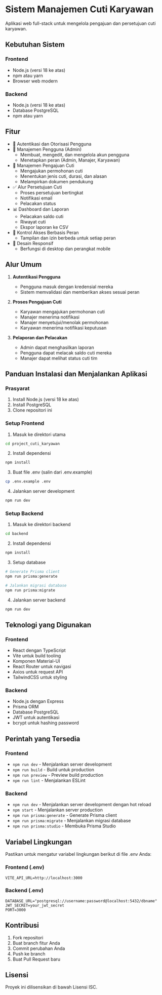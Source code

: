 # Sistem Manajemen Cuti Karyawan

Aplikasi web full-stack untuk mengelola pengajuan dan persetujuan cuti karyawan.

## Kebutuhan Sistem

### Frontend

- Node.js (versi 18 ke atas)
- npm atau yarn
- Browser web modern

### Backend

- Node.js (versi 18 ke atas)
- Database PostgreSQL
- npm atau yarn

## Fitur

- 👤 Autentikasi dan Otorisasi Pengguna
- 👥 Manajemen Pengguna (Admin)
  - Membuat, mengedit, dan mengelola akun pengguna
  - Menetapkan peran (Admin, Manajer, Karyawan)
- 📝 Manajemen Pengajuan Cuti
  - Mengajukan permohonan cuti
  - Menentukan jenis cuti, durasi, dan alasan
  - Melampirkan dokumen pendukung
- ✅ Alur Persetujuan Cuti
  - Proses persetujuan bertingkat
  - Notifikasi email
  - Pelacakan status
- 📊 Dashboard dan Laporan
  - Pelacakan saldo cuti
  - Riwayat cuti
  - Ekspor laporan ke CSV
- 🔐 Kontrol Akses Berbasis Peran
  - Tampilan dan izin berbeda untuk setiap peran
- 📱 Desain Responsif
  - Berfungsi di desktop dan perangkat mobile

## Alur Umum

1. **Autentikasi Pengguna**

   - Pengguna masuk dengan kredensial mereka
   - Sistem memvalidasi dan memberikan akses sesuai peran

2. **Proses Pengajuan Cuti**

   - Karyawan mengajukan permohonan cuti
   - Manajer menerima notifikasi
   - Manajer menyetujui/menolak permohonan
   - Karyawan menerima notifikasi keputusan

3. **Pelaporan dan Pelacakan**
   - Admin dapat menghasilkan laporan
   - Pengguna dapat melacak saldo cuti mereka
   - Manajer dapat melihat status cuti tim

## Panduan Instalasi dan Menjalankan Aplikasi

### Prasyarat

1. Install Node.js (versi 18 ke atas)
2. Install PostgreSQL
3. Clone repositori ini

### Setup Frontend

1. Masuk ke direktori utama

```bash
cd project_cuti_karyawan
```

2. Install dependensi

```bash
npm install
```

3. Buat file .env (salin dari .env.example)

```bash
cp .env.example .env
```

4. Jalankan server development

```bash
npm run dev
```

### Setup Backend

1. Masuk ke direktori backend

```bash
cd backend
```

2. Install dependensi

```bash
npm install
```

3. Setup database

```bash
# Generate Prisma client
npm run prisma:generate

# Jalankan migrasi database
npm run prisma:migrate
```

4. Jalankan server backend

```bash
npm run dev
```

## Teknologi yang Digunakan

### Frontend

- React dengan TypeScript
- Vite untuk build tooling
- Komponen Material-UI
- React Router untuk navigasi
- Axios untuk request API
- TailwindCSS untuk styling

### Backend

- Node.js dengan Express
- Prisma ORM
- Database PostgreSQL
- JWT untuk autentikasi
- bcrypt untuk hashing password

## Perintah yang Tersedia

### Frontend

- `npm run dev` - Menjalankan server development
- `npm run build` - Build untuk production
- `npm run preview` - Preview build production
- `npm run lint` - Menjalankan ESLint

### Backend

- `npm run dev` - Menjalankan server development dengan hot reload
- `npm start` - Menjalankan server production
- `npm run prisma:generate` - Generate Prisma client
- `npm run prisma:migrate` - Menjalankan migrasi database
- `npm run prisma:studio` - Membuka Prisma Studio

## Variabel Lingkungan

Pastikan untuk mengatur variabel lingkungan berikut di file .env Anda:

### Frontend (.env)

```
VITE_API_URL=http://localhost:3000
```

### Backend (.env)

```
DATABASE_URL="postgresql://username:password@localhost:5432/dbname"
JWT_SECRET=your_jwt_secret
PORT=3000
```

## Kontribusi

1. Fork repositori
2. Buat branch fitur Anda
3. Commit perubahan Anda
4. Push ke branch
5. Buat Pull Request baru

## Lisensi

Proyek ini dilisensikan di bawah Lisensi ISC.
